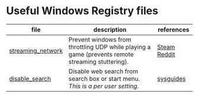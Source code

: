 # Useful Windows Registry files

file | description | references
--- | --- | --
[streaming_network](streaming_network.reg) | Prevent windows from throttling UDP while playing a game (prevents remote streaming stuttering). | [Steam](https://steamcommunity.com/sharedfiles/filedetails/?id=2554060771) [Reddit](https://www.reddit.com/r/killerinstinct/comments/4fcdhy/an_excellent_guide_to_optimizing_your_windows_10/)
[disable_search](disable_search.reg) | Disable web search from search box or start menu. _This is a per user setting_. | [sysguides](https://sysguides.com/install-a-windows-11-virtual-machine-on-kvm#15-42-disable-windows-web-search)


